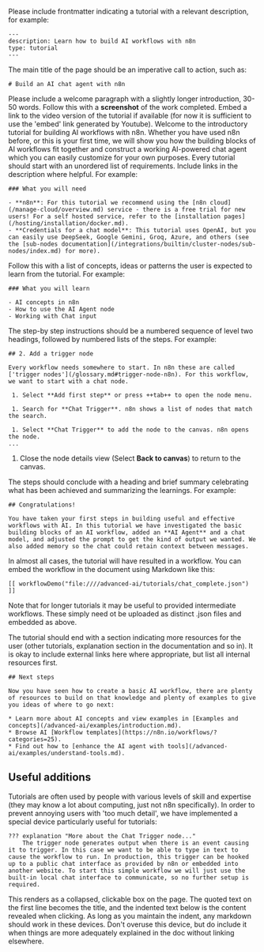 Please include frontmatter indicating a tutorial with a relevant description, for example:

```
---
description: Learn how to build AI workflows with n8n
type: tutorial
---
```

The main title of the page should be an imperative call to action, such as:
```
# Build an AI chat agent with n8n
```

Please include a welcome paragraph with a slightly longer introduction, 30-50 words.
Follow this with a **screenshot** of the work completed.
Embed a link to the video version of the tutorial if available (for now it is sufficient to use the 'embed' link generated by Youtube).
Welcome to the introductory tutorial for building AI workflows with n8n. Whether you have used n8n before, or this is your first time, we will show you how the building blocks of AI workflows fit together and construct a working AI-powered chat agent which you can easily customize for your own purposes.
Every tutorial should start with an unordered list of requirements. Include links in the description where helpful. For example:
```
### What you will need

- **n8n**: For this tutorial we recommend using the [n8n cloud](/manage-cloud/overview.md) service - there is a free trial for new users! For a self hosted service, refer to the [installation pages](/hosting/installation/docker.md).
- **Credentials for a chat model**: This tutorial uses OpenAI, but you can easily use DeepSeek, Google Gemini, Groq, Azure, and others (see the [sub-nodes documentation](/integrations/builtin/cluster-nodes/sub-nodes/index.md) for more).
```
Follow this with a list of concepts, ideas or patterns the user is expected to learn from the tutorial. For example:

```
### What you will learn

- AI concepts in n8n
- How to use the AI Agent node
- Working with Chat input
```
The step-by step instructions should be a numbered sequence of level two headings, followed by numbered lists of the steps. For example:


```
## 2. Add a trigger node

Every workflow needs somewhere to start. In n8n these are called ['trigger nodes'](/glossary.md#trigger-node-n8n). For this workflow, we want to start with a chat node.

 1. Select **Add first step** or press ++tab++ to open the node menu.

 1. Search for **Chat Trigger**. n8n shows a list of nodes that match the search.

 1. Select **Chat Trigger** to add the node to the canvas. n8n opens the node.
...
```
 1. Close the node details view (Select **Back to canvas**) to return to the canvas.

The steps should conclude with a heading and brief summary celebrating what has been achieved and summarizing the learnings. For example:

```
## Congratulations!

You have taken your first steps in building useful and effective workflows with AI. In this tutorial we have investigated the basic building blocks of an AI workflow, added an **AI Agent** and a chat model, and adjusted the prompt to get the kind of output we wanted. We also added memory so the chat could retain context between messages.
```

In almost all cases, the tutorial will have resulted in a workflow. You can embed the workflow in the document using Markdown like this:

```
[[ workflowDemo("file:////advanced-ai/tutorials/chat_complete.json") ]]
```
Note that for longer tutorials it may be useful to provided intermediate workflows. These simply need ot be uploaded as distinct .json files and embedded as above.

The tutorial should end with a section indicating more resources for the user (other tutorials, explanation section in the documentation and so in). It is okay to include external links here where appropriate, but list all internal resources first.

```
## Next steps

Now you have seen how to create a basic AI workflow, there are plenty of resources to build on that knowledge and plenty of examples to give you ideas of where to go next:

* Learn more about AI concepts and view examples in [Examples and concepts](/advanced-ai/examples/introduction.md).
* Browse AI [Workflow templates](https://n8n.io/workflows/?categories=25).
* Find out how to [enhance the AI agent with tools](/advanced-ai/examples/understand-tools.md).
```

## Useful additions

Tutorials are often used by people with various levels of skill and expertise (they may know a lot about computing, just not n8n specifically). In order to prevent annoying users with 'too much detail', we have implemented a special device particularly useful for tutorials:

```
??? explanation "More about the Chat Trigger node..."
    The trigger node generates output when there is an event causing it to trigger. In this case we want to be able to type in text to cause the workflow to run. In production, this trigger can be hooked up to a public chat interface as provided by n8n or embedded into another website. To start this simple workflow we will just use the built-in local chat interface to communicate, so no further setup is required.
```
This renders as a collapsed, clickable box on the page. The quoted text on the first line becomes the title, and the indented text below is the content revealed when clicking. As long as you maintain the indent, any markdown should work in these devices. Don't overuse this device, but do include it when things are more adequately explained in the doc without linking elsewhere.

